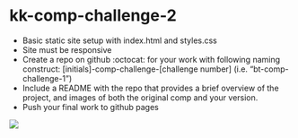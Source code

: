 # kk-comp-challenge-2
<ul>
  <li>Basic static site setup with index.html and styles.css</li>
  <li>Site must be responsive</li>
  <li>Create a repo on github :octocat: for your work with following naming construct: [initials]-comp-challenge-[challenge       number] (i.e. “bt-comp-challenge-1”)</li>
  <li>Include a README with the repo that provides a brief overview of the project, and images of both the original comp and      your version.</li>
  <li>Push your final work to github pages</li>
 </ul>
 
 <img src="http://frontend.turing.io/assets/images/static-comp-challenge-2.jpg">

